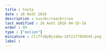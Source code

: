 ```yaml
---
title : testa
date : 26 Août 2016
description : sss<br/>aa<br/>aa
last_modified : 26 Août 2016 04-15-16
order : 99
type : ["eolien"]
miniature : CliffsByBjzaba-1472177050545.png
label : 
---
```

